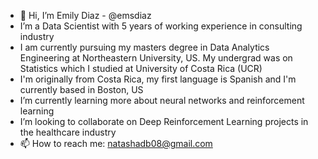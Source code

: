- 👋 Hi, I’m Emily Diaz - @emsdiaz
- I’m a Data Scientist with 5 years of working experience in consulting industry
- I am currently pursuing my masters degree in Data Analytics Engineering at Northeastern University, US. My undergrad was on Statistics which I studied at University of Costa Rica (UCR)
- I'm originally from Costa Rica, my first language is Spanish and I'm currently based in Boston, US
- I’m currently learning more about neural networks and reinforcement learning
- I’m looking to collaborate on Deep Reinforcement Learning projects in the healthcare industry
- 📫 How to reach me: natashadb08@gmail.com

<!---
emsdiaz/emsdiaz is a ✨ special ✨ repository because its `README.md` (this file) appears on your GitHub profile.
You can click the Preview link to take a look at your changes.
--->
